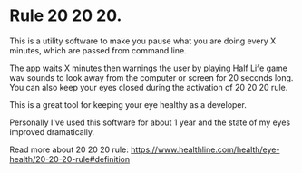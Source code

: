 
# Rule 20 20 20.
This is a utility software to make you pause what you are doing every X minutes, which are passed from command line.

The app waits X minutes then warnings the user by playing Half Life game wav sounds to look away from the computer or screen for 20 seconds long. You can also keep your eyes closed during the activation of 20 20 20 rule.

This is a great tool for keeping your eye healthy as a developer.

Personally I've used this software for about 1 year and the state of my eyes improved dramatically.

Read more about 20 20 20 rule:
    https://www.healthline.com/health/eye-health/20-20-20-rule#definition
